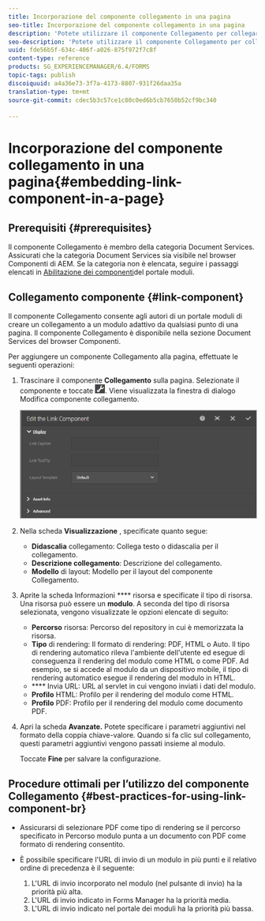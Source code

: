 ```yaml
---
title: Incorporazione del componente collegamento in una pagina
seo-title: Incorporazione del componente collegamento in una pagina
description: 'Potete utilizzare il componente Collegamento per collegare un documento adattivo o un modulo adattivo da qualsiasi pagina.  '
seo-description: 'Potete utilizzare il componente Collegamento per collegare un documento adattivo o un modulo adattivo da qualsiasi pagina.  '
uuid: fde56b5f-634c-406f-a026-875f972f7c8f
content-type: reference
products: SG_EXPERIENCEMANAGER/6.4/FORMS
topic-tags: publish
discoiquuid: a4a36e73-3f7a-4173-8807-931f26daa35a
translation-type: tm+mt
source-git-commit: cdec5b3c57ce1c80c0ed6b5cb7650b52cf9bc340

---
```



# Incorporazione del componente collegamento in una pagina{#embedding-link-component-in-a-page}

## Prerequisiti {#prerequisites}

Il componente Collegamento è membro della categoria Document Services. Assicurati che la categoria Document Services sia visibile nel browser Componenti di AEM. Se la categoria non è elencata, seguire i passaggi elencati in [Abilitazione dei componenti](/help/forms/using/enabling-forms-portal-components.md)del portale moduli.

## Collegamento componente {#link-component}

Il componente Collegamento consente agli autori di un portale moduli di creare un collegamento a un modulo adattivo da qualsiasi punto di una pagina. Il componente Collegamento è disponibile nella sezione Document Services del browser Componenti.

Per aggiungere un componente Collegamento alla pagina, effettuate le seguenti operazioni:

1. Trascinare il componente **Collegamento** sulla pagina. Selezionate il componente e toccate ![cmppr](assets/cmppr.png). Viene visualizzata la finestra di dialogo Modifica componente collegamento.

   ![edit-link-component](assets/edit-link-component.png)

1. Nella scheda **Visualizzazione** , specificate quanto segue:

   * **Didascalia** collegamento: Collega testo o didascalia per il collegamento.
   * **Descrizione collegamento**: Descrizione del collegamento.
   * **Modello** di layout: Modello per il layout del componente Collegamento.

1. Aprite la scheda Informazioni **** risorsa e specificate il tipo di risorsa. Una risorsa può essere un **modulo**. A seconda del tipo di risorsa selezionata, vengono visualizzate le opzioni elencate di seguito:

   * **Percorso** risorsa: Percorso del repository in cui è memorizzata la risorsa.
   * **Tipo** di rendering: Il formato di rendering: PDF, HTML o Auto. Il tipo di rendering automatico rileva l&#39;ambiente dell&#39;utente ed esegue di conseguenza il rendering del modulo come HTML o come PDF. Ad esempio, se si accede al modulo da un dispositivo mobile, il tipo di rendering automatico esegue il rendering del modulo in HTML.
   * **** Invia URL:  URL al servlet in cui vengono inviati i dati del modulo.
   * **Profilo** HTML: Profilo per il rendering del modulo come HTML.
   * **Profilo** PDF: Profilo per il rendering del modulo come documento PDF.

1. Apri la scheda **Avanzate.** Potete specificare i parametri aggiuntivi nel formato della coppia chiave-valore. Quando si fa clic sul collegamento, questi parametri aggiuntivi vengono passati insieme al modulo.

   Toccate **Fine** per salvare la configurazione.

## Procedure ottimali per l’utilizzo del componente Collegamento {#best-practices-for-using-link-component-br}

* Assicurarsi di selezionare PDF come tipo di rendering se il percorso specificato in Percorso modulo punta a un documento con PDF come formato di rendering consentito.
* È possibile specificare l&#39;URL di invio di un modulo in più punti e il relativo ordine di precedenza è il seguente:

   1. L&#39;URL di invio incorporato nel modulo (nel pulsante di invio) ha la priorità più alta.
   1. L&#39;URL di invio indicato in Forms Manager ha la priorità media.
   1. L&#39;URL di invio indicato nel portale dei moduli ha la priorità più bassa.

